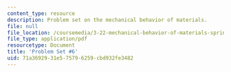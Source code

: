 ```yaml
---
content_type: resource
description: Problem set on the mechanical behavior of materials.
file: null
file_location: /coursemedia/3-22-mechanical-behavior-of-materials-spring-2008/71a3692931e575796259cbd932fe3482_ps6.pdf
file_type: application/pdf
resourcetype: Document
title: 'Problem Set #6'
uid: 71a36929-31e5-7579-6259-cbd932fe3482
---
```

